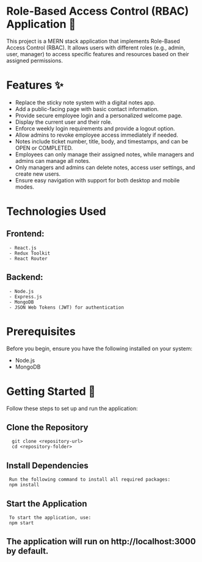 # Role-Based Access Control (RBAC) Application 🚀
  This project is a MERN stack application that implements Role-Based Access Control (RBAC). It allows users with different roles (e.g., admin, user, manager) to access specific features and resources based on 
  their assigned permissions.

# Features ✨
  - Replace the sticky note system with a digital notes app.
  - Add a public-facing page with basic contact information.
  - Provide secure employee login and a personalized welcome page.
  - Display the current user and their role.
  - Enforce weekly login requirements and provide a logout option.
  - Allow admins to revoke employee access immediately if needed.
  - Notes include ticket number, title, body, and timestamps, and can be OPEN or COMPLETED.
  - Employees can only manage their assigned notes, while managers and admins can manage all notes.
  - Only managers and admins can delete notes, access user settings, and create new users.
  - Ensure easy navigation with support for both desktop and mobile modes.


# Technologies Used
  ## Frontend:
     - React.js
     - Redux Toolkit
     - React Router
   ## Backend:
     - Node.js
     - Express.js
     - MongoDB
     - JSON Web Tokens (JWT) for authentication


# Prerequisites
Before you begin, ensure you have the following installed on your system:
   - Node.js
   - MongoDB


# Getting Started 🚧
Follow these steps to set up and run the application:

  ##  Clone the Repository
      git clone <repository-url>
      cd <repository-folder>
  
  ## Install Dependencies
     Run the following command to install all required packages:
     npm install
  
  ## Start the Application
     To start the application, use:
     npm start
  ## The application will run on http://localhost:3000 by default.




